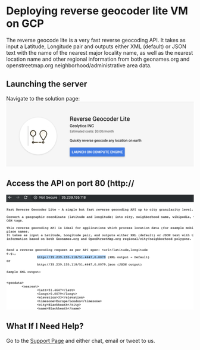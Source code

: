 # Deploying reverse geocoder lite VM on GCP

The reverse geocode lite is a very fast reverse geocoding API. It takes as input a Latitude, Longitude pair and outputs either XML (default) or JSON text with the name of the nearest major locality name, as well as the nearest location name and other regional information from both geonames.org and openstreetmap.org neighborhood/administrative area data.

## Launching the server

Navigate to the solution page: 
![Start-page](https://github.com/geoxyz/gcp/blob/master/Screen%20Shot%202019-11-26%20at%207.47.42%20PM.png)

## Access the API on port 80 (http://<your ip>
  ![API](https://github.com/geoxyz/gcp/blob/master/Screen%20Shot%202019-11-26%20at%207.58.57%20PM.png)
  
## What If I Need Help?
Go to the [Support Page](https://geocode.xyz/contact) and either chat, email or tweet to us.

